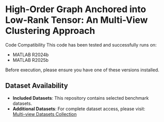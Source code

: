 # High-Order Graph Anchored into Low-Rank Tensor: An Multi-View Clustering Approach

Code Compatibility
This code has been tested and successfully runs on:
- MATLAB R2024b
- MATLAB R2025b
  
Before execution, please ensure you have one of these versions installed.

## Dataset Availability

- **Included Datasets**: This repository contains selected benchmark datasets.
- **Additional Datasets**: For complete dataset access, please visit:  
  [Multi-view Datasets Collection](https://github.com/xiyu1007/Multi-view-datasets)
